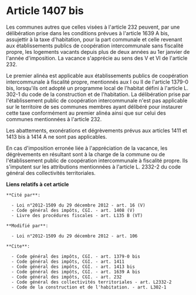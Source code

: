 # Article 1407 bis

Les communes autres que celles visées à l'article 232 peuvent, par une délibération prise dans les conditions prévues à
l'article 1639 A bis, assujettir à la taxe d'habitation, pour la part communale et celle revenant aux établissements publics
de coopération intercommunale sans fiscalité propre, les logements vacants depuis plus de deux années au 1er janvier de
l'année d'imposition. La vacance s'apprécie au sens des V et VI de l'article 232. 

Le premier alinéa est applicable aux établissements publics de coopération intercommunale à fiscalité propre, mentionnés aux
I ou II de l'article 1379-0 bis, lorsqu'ils ont adopté un programme local de l'habitat défini à l'article L. 302-1 du code de
la construction et de l'habitation. La délibération prise par l'établissement public de coopération intercommunale n'est pas
applicable sur le territoire de ses communes membres ayant délibéré pour instaurer cette taxe conformément au premier alinéa
ainsi que sur celui des communes mentionnées à l'article 232. 

Les abattements, exonérations et dégrèvements prévus aux articles 1411 et 1413 bis à 1414 A ne sont pas applicables. 

En cas d'imposition erronée liée à l'appréciation de la vacance, les dégrèvements en résultant sont à la charge de la commune
ou de l'établissement public de coopération intercommunale à fiscalité propre. Ils s'imputent sur les attributions
mentionnées à l'article L. 2332-2 du code général des collectivités territoriales.

**Liens relatifs à cet article**

	**Cité par**:

	  - Loi n°2012-1509 du 29 décembre 2012 - art. 16 (V)
	  - Code général des impôts, CGI. - art. 1408 (V)
	  - Livre des procédures fiscales - art. L135 B (VT)

	**Modifié par**:

	  - Loi n°2012-1509 du 29 décembre 2012 - art. 106

	**Cite**:

	  - Code général des impôts, CGI. - art. 1379-0 bis
	  - Code général des impôts, CGI. - art. 1411
	  - Code général des impôts, CGI. - art. 1413 bis
	  - Code général des impôts, CGI. - art. 1639 A bis
	  - Code général des impôts, CGI. - art. 232
	  - Code général des collectivités territoriales - art. L2332-2
	  - Code de la construction et de l'habitation. - art. L302-1
